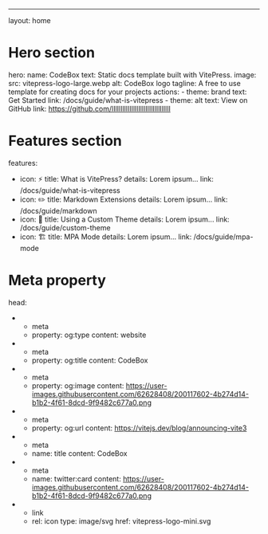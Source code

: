 ---
layout: home

# Hero section
hero:
  name: CodeBox
  text: Static docs template built with VitePress.
  image:
    src: vitepress-logo-large.webp
    alt: CodeBox logo
  tagline: A free to use template for creating docs for your projects
  actions:
    - theme: brand
      text: Get Started
      link: /docs/guide/what-is-vitepress
    - theme: alt
      text: View on GitHub
      link: https://github.com/lIlIlIlIlIlIlIlIlIlIlIlIlIlIlIlIl

# Features section
features:
  - icon: ⚡
    title: What is VitePress?
    details: Lorem ipsum...
    link: /docs/guide/what-is-vitepress
  - icon: ✏️
    title: Markdown Extensions
    details: Lorem ipsum...
    link: /docs/guide/markdown
  - icon: 🎨
    title: Using a Custom Theme
    details: Lorem ipsum...
    link: /docs/guide/custom-theme
  - icon: 🏗️
    title: MPA Mode
    details: Lorem ipsum...
    link: /docs/guide/mpa-mode

# Meta property
head:
  - - meta
    - property: og:type
      content: website
  - - meta
    - property: og:title
      content: CodeBox
  - - meta
    - property: og:image
      content: https://user-images.githubusercontent.com/62628408/200117602-4b274d14-b1b2-4f61-8dcd-9f9482c677a0.png
  - - meta
    - property: og:url
      content: https://vitejs.dev/blog/announcing-vite3
  - - meta
    - name: title
      content: CodeBox
  - - meta
    - name: twitter:card
      content: https://user-images.githubusercontent.com/62628408/200117602-4b274d14-b1b2-4f61-8dcd-9f9482c677a0.png
  - - link
    - rel: icon
      type: image/svg
      href: vitepress-logo-mini.svg